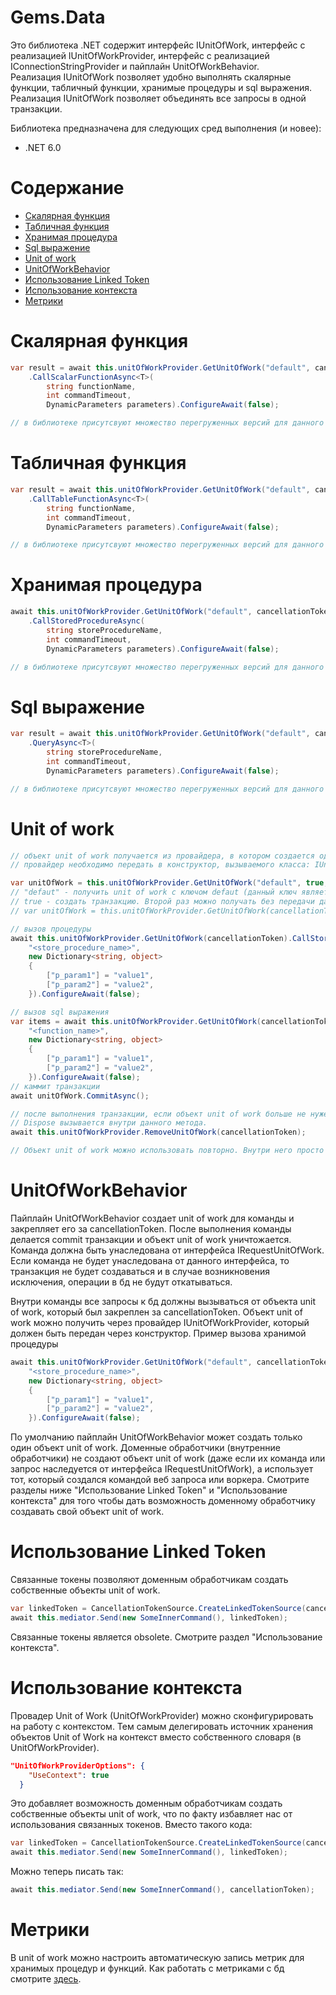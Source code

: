 # Gems.Data

Это библиотека .NET содержит интерфейс IUnitOfWork, интерфейс с реализацией IUnitOfWorkProvider, интерфейс с реализацией IConnectionStringProvider и пайплайн UnitOfWorkBehavior.  
Реализация IUnitOfWork позволяет удобно выполнять скалярные функции, табличный функции, хранимые процедуры и sql выражения.  
Реализация IUnitOfWork позволяет объединять все запросы в одной транзакции.  


Библиотека предназначена для следующих сред выполнения (и новее):

* .NET 6.0

# Содержание

* [Cкалярная функция](#скалярная-функция)
* [Табличная функция](#табличная-функция)
* [Хранимая процедура](#хранимая-процедура)
* [Sql выражение](#sql-выражение)
* [Unit of work](#unit-of-work)
* [UnitOfWorkBehavior](#unitofworkbehavior)
* [Использование Linked Token](#использование-linked-token)
* [Использование контекста](#использование-контекста)
* [Метрики](#метрики)

# Cкалярная функция
```csharp
var result = await this.unitOfWorkProvider.GetUnitOfWork("default", cancellationToken)
    .CallScalarFunctionAsync<T>(
        string functionName,
        int commandTimeout,
        DynamicParameters parameters).ConfigureAwait(false);

// в библиотеке присутсвуют множество перегруженных версий для данного метода
```
# Табличная функция
```csharp
var result = await this.unitOfWorkProvider.GetUnitOfWork("default", cancellationToken)
    .CallTableFunctionAsync<T>(
        string functionName,
        int commandTimeout,
        DynamicParameters parameters).ConfigureAwait(false);

// в библиотеке присутсвуют множество перегруженных версий для данного метода
```
# Хранимая процедура
```csharp
await this.unitOfWorkProvider.GetUnitOfWork("default", cancellationToken)
    .CallStoredProcedureAsync(
        string storeProcedureName,
        int commandTimeout,
        DynamicParameters parameters).ConfigureAwait(false);

// в библиотеке присутсвуют множество перегруженных версий для данного метода
```
# Sql выражение
```csharp
var result = await this.unitOfWorkProvider.GetUnitOfWork("default", cancellationToken)
    .QueryAsync<T>(
        string storeProcedureName,
        int commandTimeout,
        DynamicParameters parameters).ConfigureAwait(false);

// в библиотеке присутсвуют множество перегруженных версий для данного метода
```
# Unit of work
```csharp
// объект unit of work получается из провайдера, в котором создается один раз и закрепляется за определенным cancellationToken.
// провайдер необходимо передать в конструктор, вызываемого класса: IUnitOfWorkProvider unitOfWorkProvider

var unitOfWork = this.unitOfWorkProvider.GetUnitOfWork("default", true, cancellationToken); 
// "defaut" - получить unit of work с ключом defaut (данный ключ является по умолчанию, можно не передавать данный аргумент)
// true - создать транзакцию. Второй раз можно получать без передачи данного параметра
// var unitOfWork = this.unitOfWorkProvider.GetUnitOfWork(cancellationToken);  

// вызов процедуры
await this.unitOfWorkProvider.GetUnitOfWork(cancellationToken).CallStoredProcedureAsync(
    "<store_procedure_name>",
    new Dictionary<string, object>
    {
        ["p_param1"] = "value1",
        ["p_param2"] = "value2",
    }).ConfigureAwait(false);

// вызов sql выражения
var items = await this.unitOfWorkProvider.GetUnitOfWork(cancellationToken).CallTableFunctionAsync<SomeItem>(
    "<function_name>",
    new Dictionary<string, object>
    {
        ["p_param1"] = "value1",
        ["p_param2"] = "value2",
    }).ConfigureAwait(false);
// каммит транзакции
await unitOfWork.CommitAsync();

// после выполнения транзакции, если объект unit of work больше не нужен, то его следует удалить:
// Dispose вызывается внутри данного метода.
await this.unitOfWorkProvider.RemoveUnitOfWork(cancellationToken);

// Объект unit of work можно использовать повторно. Внутри него просто повторно создаться подключение и транзакция.
```

# UnitOfWorkBehavior
Пайплайн UnitOfWorkBehavior создает unit of work для команды и закрепляет его за cancellationToken. После выполнения команды делается сommit транзакции и объект unit of work уничтожается.
Команда должна быть унаследована от интерфейса IRequestUnitOfWork. Если команда не будет унаследована от данного интерфейса, то транзакция не будет создаваться и в случае возникновения
исключения, операции в бд не будут откатываться.

Внутри команды все запросы к бд должны вызываться от объекта unit of work, который был закреплен за cancellationToken.
Объект unit of work можно получить через провайдер IUnitOfWorkProvider, который должен быть передан через конструктор.
Пример вызова хранимой процедуры
```csharp
await this.unitOfWorkProvider.GetUnitOfWork("default", cancellationToken).CallStoredProcedureAsync(
    "<store_procedure_name>",
    new Dictionary<string, object>
    {
        ["p_param1"] = "value1",
        ["p_param2"] = "value2",
    }).ConfigureAwait(false);
```
По умолчанию пайплайн UnitOfWorkBehavior может создать только один объект unit of work. Доменные обработчики (внутренние обработчики) не создают объект unit of work (даже если их команда или запрос наследуется от интерфейса IRequestUnitOfWork), а использует тот, который создался командой веб запроса или воркера. Смотрите разделы ниже "Использование Linked Token" и "Использование контекста" для того чтобы дать возможность доменному обработчику создавать свой объект unit of work.
# Использование Linked Token
Связанные токены позволяют доменным обработчикам создать собственные объекты unit of work.
```csharp
var linkedToken = CancellationTokenSource.CreateLinkedTokenSource(cancellationToken).Token;
await this.mediator.Send(new SomeInnerCommand(), linkedToken);
```
Связанные токены является obsolete. Смотрите раздел "Использование контекста".

# Использование контекста
Провадер Unit of Work (UnitOfWorkProvider) можно сконфигурировать на работу с контекстом. 
Тем самым делегировать источник хранения объектов Unit of Work на контекст вместо собственного словаря (в UnitOfWorkProvider).
```json
"UnitOfWorkProviderOptions": {
    "UseContext": true
  }
```
Это добавляет возможность доменным обработчикам создать собственные объекты unit of work, что по факту избавляет нас от использования связанных токенов. Вместо такого кода:
```csharp
var linkedToken = CancellationTokenSource.CreateLinkedTokenSource(cancellationToken).Token;
await this.mediator.Send(new SomeInnerCommand(), linkedToken);
```
Можно теперь писать так:
```csharp
await this.mediator.Send(new SomeInnerCommand(), cancellationToken);
```

# Метрики
В unit of work можно настроить автоматическую запись метрик для хранимых процедур и функций. Как работать с метриками с бд смотрите [здесь](/src/Metrics/Data/README.md#метрики-с-iunitofwork). 